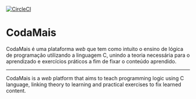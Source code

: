 [![CircleCI](https://circleci.com/gh/igor-gme/CodaMais-gcs.svg?style=svg)](https://circleci.com/gh/igor-gme/CodaMais-gcs)

# CodaMais

CodaMais é uma plataforma _web_ que tem como intuito o ensino de lógica de programação utilizando a linguagem C, unindo a teoria necessária para o aprendizado e exercícios práticos a fim de fixar o conteúdo aprendido.

----------------
CodaMais is a _web_ platform that aims to teach programming logic using C language, linking theory to learning and practical exercises to fix learned content.

